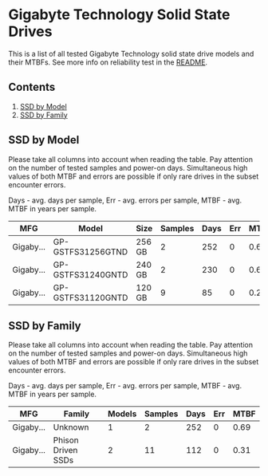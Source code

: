 Gigabyte Technology Solid State Drives
======================================

This is a list of all tested Gigabyte Technology solid state drive models and their MTBFs. See
more info on reliability test in the [README](https://github.com/bsdhw/SMART).

Contents
--------

1. [ SSD by Model  ](#ssd-by-model)
2. [ SSD by Family ](#ssd-by-family)

SSD by Model
------------

Please take all columns into account when reading the table. Pay attention on the
number of tested samples and power-on days. Simultaneous high values of both MTBF
and errors are possible if only rare drives in the subset encounter errors.

Days - avg. days per sample,
Err  - avg. errors per sample,
MTBF - avg. MTBF in years per sample.

| MFG       | Model              | Size   | Samples | Days  | Err   | MTBF |
|-----------|--------------------|--------|---------|-------|-------|------|
| Gigaby... | GP-GSTFS31256GTND  | 256 GB | 2       | 252   | 0     | 0.69   |
| Gigaby... | GP-GSTFS31240GNTD  | 240 GB | 2       | 230   | 0     | 0.63   |
| Gigaby... | GP-GSTFS31120GNTD  | 120 GB | 9       | 85    | 0     | 0.24   |

SSD by Family
-------------

Please take all columns into account when reading the table. Pay attention on the
number of tested samples and power-on days. Simultaneous high values of both MTBF
and errors are possible if only rare drives in the subset encounter errors.

Days - avg. days per sample,
Err  - avg. errors per sample,
MTBF - avg. MTBF in years per sample.

| MFG       | Family                 | Models | Samples | Days  | Err   | MTBF |
|-----------|------------------------|--------|---------|-------|-------|------|
| Gigaby... | Unknown                | 1      | 2       | 252   | 0     | 0.69   |
| Gigaby... | Phison Driven SSDs     | 2      | 11      | 112   | 0     | 0.31   |
